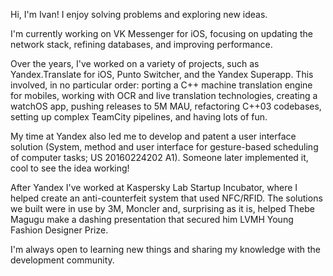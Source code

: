 Hi, I'm Ivan! I enjoy solving problems and exploring new ideas.

I'm currently working on VK Messenger for iOS, focusing on updating the network stack, refining databases, and improving performance.

Over the years, I've worked on a variety of projects, such as Yandex.Translate for iOS, Punto Switcher, and the Yandex Superapp. This involved, in no particular order: porting a C++ machine translation engine for mobiles, working with OCR and live translation technologies, creating a watchOS app, pushing releases to 5M MAU, refactoring C++03 codebases, setting up complex TeamCity pipelines, and having lots of fun. 

My time at Yandex also led me to develop and patent a user interface solution (System, method and user interface for gesture-based scheduling of computer tasks; US 20160224202 A1). Someone later implemented it, cool to see the idea working! 

After Yandex I've worked at Kaspersky Lab Startup Incubator, where I helped create an anti-counterfeit system that used NFC/RFID. The solutions we built were in use by 3M, Moncler and, surprising as it is, helped Thebe Magugu make a dashing presentation that secured him LVMH Young Fashion Designer Prize.

I'm always open to learning new things and sharing my knowledge with the development community. 
